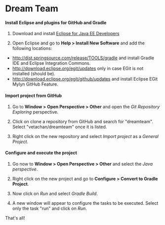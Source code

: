 Dream Team
==========

#### Install Eclipse and plugins for GitHub and Gradle

1. Download and install [Eclipse for Java EE Developers](http://www.eclipse.org/downloads/)

2. Open Eclipse and go to **Help > Install New Software** and add the following locations:
  * http://dist.springsource.com/release/TOOLS/gradle and install Gradle IDE and Eclipse Integration Commons.
  * http://download.eclipse.org/egit/updates only in case EGit is not installed (should be).
  * http://download.eclipse.org/egit/github/updates and install Eclipse EGit Mylyn GitHub Feature.

#### Import project from GitHub

1. Go to **Window > Open Perspective > Other** and open the *Git Repository Exploring* perspective.

2. Click on clone a repository from GitHub and search for "dreamteam". Select "vetachan/dreamteam" once it is listed.

3. Right click on the new repository and select *Import project* as a *General Project*.

#### Configure and execute the project

1. Go now to **Window > Open Perspective > Other** and select the *Java perspective*.

2. Right click on the new project and go to **Configure > Convert to Gradle Project**.

3. Now click on *Run* and select *Gradle Build*.

4. A new window will appear to configure the tasks to be executed. Select only the task "run" and click on *Run*.

That's all!
